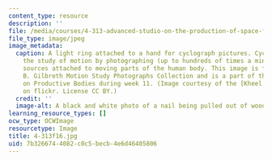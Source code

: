 ```yaml
---
content_type: resource
description: ''
file: /media/courses/4-313-advanced-studio-on-the-production-of-space-fall-2016/7b3266744082c0c5becb4e6d46405806_4-313f16.jpg
file_type: image/jpeg
image_metadata:
  caption: A light ring attached to a hand for cyclograph pictures. Cyclography is
    the study of motion by photographing (up to hundreds of times a minute) light
    sources attached to moving parts of the human body. This image is from the Frank
    B. Gilbreth Motion Study Photographs Collection and is a part of the discussion
    on Productive Bodies during week 11. (Image courtesy of the [Kheel Center](https://flic.kr/p/93yy4L)
    on flickr. License CC BY.)
  credit: ''
  image-alt: A black and white photo of a nail being pulled out of wood with a hammer.
learning_resource_types: []
ocw_type: OCWImage
resourcetype: Image
title: 4-313f16.jpg
uid: 7b326674-4082-c0c5-becb-4e6d46405806
---
```

